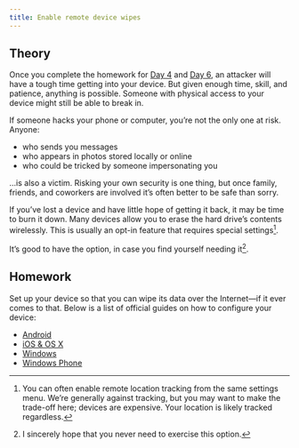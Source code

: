 ```yaml
---
title: Enable remote device wipes
---
```


## Theory

Once you complete the homework for [Day 4](/2016/4/) and [Day 6](/2016/6/), an attacker will have a tough time getting
into your device. But given enough time, skill, and patience, anything is possible. Someone with physical access to your
device might still be able to break in.

If someone hacks your phone or computer, you’re not the only one at risk. Anyone:

- who sends you messages
- who appears in photos stored locally or online
- who could be tricked by someone impersonating you

…is also a victim. Risking your own security is one thing, but once family, friends, and coworkers are involved it’s
often better to be safe than sorry.

If you’ve lost a device and have little hope of getting it back, it may be time to burn it down. Many devices allow you
to erase the hard drive’s contents wirelessly. This is usually an opt-in feature that requires special settings[^1].

It’s good to have the option, in case you find yourself needing it[^2].

## Homework

Set up your device so that you can wipe its data over the Internet—if it ever comes to that. Below is a list of official
guides on how to configure your device:

- [Android](https://support.google.com/accounts/answer/6160500?hl=en)
- [iOS & OS X](https://support.apple.com/kb/PH2701)
- [Windows](https://docs.microsoft.com/en-us/intune/deploy-use/use-remote-wipe-to-help-protect-data-using-microsoft-intune)
- [Windows Phone](https://support.microsoft.com/en-us/help/11585/windows-phone-find-a-lost-phone)

[^1]: You can often enable remote location tracking from the same settings menu. We’re generally against tracking, but
      you may want to make the trade-off here; devices are expensive. Your location is likely tracked regardless.
[^2]: I sincerely hope that you never need to exercise this option.
